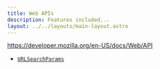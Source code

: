```yaml
---
title: Web APIs
description: Features included...
layout: ../../layouts/main-layout.astro
---
```


https://developer.mozilla.org/en-US/docs/Web/API


- [`URLSearchParams`](https://developer.mozilla.org/en-US/docs/Web/API/URLSearchParams)